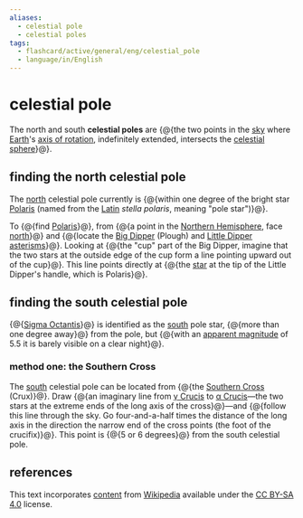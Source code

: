 ```yaml
---
aliases:
  - celestial pole
  - celestial poles
tags:
  - flashcard/active/general/eng/celestial_pole
  - language/in/English
---
```


# celestial pole

The north and south __celestial poles__ are {@{the two points in the [sky](sky.md) where [Earth](Earth.md)'s [axis of rotation](rotation%20around%20a%20fixed%20axis.md), indefinitely extended, intersects the [celestial sphere](celestial%20sphere.md)}@}. <!--SR:!2026-08-20,547,310-->

## finding the north celestial pole

The [north](north.md) celestial pole currently is {@{within one degree of the bright star [Polaris](Polaris.md) (named from the [Latin](Latin.md) _stella polaris_, meaning "pole star")}@}. <!--SR:!2025-06-12,267,332-->

To {@{find [Polaris](Polaris.md)}@}, from {@{a point in the [Northern Hemisphere](Northern%20Hemisphere.md), face [north](north.md)}@} and {@{locate the [Big Dipper](Big%20Dipper.md) (Plough) and [Little Dipper](Ursa%20Minor.md) [asterisms](asterism%20(astronomy).md)}@}. Looking at {@{the "cup" part of the Big Dipper, imagine that the two stars at the outside edge of the cup form a line pointing upward out of the cup}@}. This line points directly at {@{the [star](star.md) at the tip of the Little Dipper's handle, which is Polaris}@}. <!--SR:!2025-07-19,297,332!2027-08-11,854,332!2025-09-19,317,292!2025-07-19,248,272!2025-07-14,178,322-->

## finding the south celestial pole

{@{[Sigma Octantis](Sigma%20Octantis.md)}@} is identified as the [south](south.md) pole star, {@{more than one degree away}@} from the pole, but {@{with an [apparent magnitude](apparent%20magnitude.md) of 5.5 it is barely visible on a clear night}@}. <!--SR:!2026-01-18,378,292!2027-04-24,773,332!2027-01-31,664,292-->

### method one: the Southern Cross

The [south](south.md) celestial pole can be located from {@{the [Southern Cross](Crux.md) (Crux)}@}. Draw {@{an imaginary line from [γ Crucis](Gacrux.md) to [α Crucis](Acrux.md)—the two stars at the extreme ends of the long axis of the cross}@}—and {@{follow this line through the sky. Go four-and-a-half times the distance of the long axis in the direction the narrow end of the cross points (the foot of the crucifix)}@}. This point is {@{5 or 6 degrees}@} from the south celestial pole. <!--SR:!2027-04-07,758,332!2025-06-19,226,272!2026-02-05,388,292!2025-04-19,208,312-->

## references

This text incorporates [content](https://en.wikipedia.org/wiki/celestial_pole) from [Wikipedia](Wikipedia.md) available under the [CC BY-SA 4.0](https://creativecommons.org/licenses/by-sa/4.0/) license.
